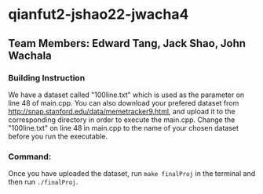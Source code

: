 # qianfut2-jshao22-jwacha4

## Team Members: Edward Tang, Jack Shao, John Wachala

### Building Instruction
We have a dataset called "100line.txt" which is used as the parameter on line 48 of main.cpp. 
You can also download your prefered dataset from http://snap.stanford.edu/data/memetracker9.html, 
and upload it to the corresponding directory in order to execute the main.cpp. Change the "100line.txt" 
on line 48 in main.cpp to the name of your chosen dataset before you run the executable.
### Command:
Once you have uploaded the dataset, run `make finalProj` in the terminal 
and then run `./finalProj`. 
  
